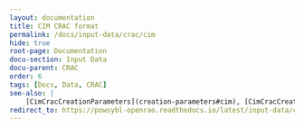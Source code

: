 ```yaml
---
layout: documentation
title: CIM CRAC format
permalink: /docs/input-data/crac/cim
hide: true
root-page: Documentation
docu-section: Input Data
docu-parent: CRAC
order: 6
tags: [Docs, Data, CRAC]
see-also: |
    [CimCracCreationParameters](creation-parameters#cim), [CimCracCreationContext](creation-context#cim)
redirect_to: https://powsybl-openrao.readthedocs.io/latest/input-data/crac/cim.html
---
```

